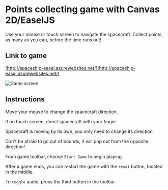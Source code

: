 # Points collecting game with Canvas 2D/EaselJS

Use your mouse or touch screen to navigate the spacecraft. Collect points, as many as you can, before the time runs out!

## Link to game

[http://spaceship-easel.azurewebsites.net/](http://spaceship-easel.azurewebsites.net/)

![Game screen](https://raw.githubusercontent.com/gdyrrahitis/points-collector-game/master/screenshot.png)

## Instructions

Move your mouse to change the spacecraft direction.

If on touch screen, direct spacecraft with your finger.

Spacecraft is moving by its own, you only need to change its direction.

Don't be afraid to go out of bounds, it will pop out from the opposite direction!

From game toolbar, choose `Start Game` to begin playing.

After a game ends, you can restart the game with the `reset` button, located in the middle.

To `toggle` audio, press the third button in the toolbar.
